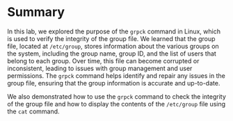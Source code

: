 # Summary

In this lab, we explored the purpose of the `grpck` command in Linux, which is used to verify the integrity of the group file. We learned that the group file, located at `/etc/group`, stores information about the various groups on the system, including the group name, group ID, and the list of users that belong to each group. Over time, this file can become corrupted or inconsistent, leading to issues with group management and user permissions. The `grpck` command helps identify and repair any issues in the group file, ensuring that the group information is accurate and up-to-date.

We also demonstrated how to use the `grpck` command to check the integrity of the group file and how to display the contents of the `/etc/group` file using the `cat` command.
